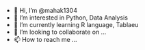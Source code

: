 - 👋 Hi, I’m @mahak1304
- 👀 I’m interested in Python, Data Analysis
- 🌱 I’m currently learning R language, Tablaeu
- 💞️ I’m looking to collaborate on ...
- 📫 How to reach me ...

<!---
mahak1304/mahak1304 is a ✨ special ✨ repository because its `README.md` (this file) appears on your GitHub profile.
You can click the Preview link to take a look at your changes.
--->
